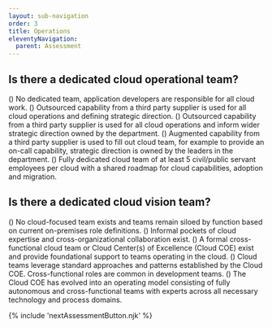 ```yaml
---
layout: sub-navigation
order: 3
title: Operations
eleventyNavigation:
  parent: Assessment
---
```


## Is there a dedicated cloud operational team?
() No dedicated team, application developers are responsible for all cloud work.
() Outsourced capability from a third party supplier is used for all cloud operations and defining strategic direction.
() Outsourced capability from a third party supplier is used for all cloud operations and inform wider strategic direction owned by the department.
() Augmented capability from a third party supplier is used to fill out cloud team, for example to provide an on-call capability, strategic direction is owned by the leaders in the department.
() Fully dedicated cloud team of at least 5 civil/public servant employees per cloud with a shared roadmap for cloud capabilities, adoption and migration.

## Is there a dedicated cloud vision team?
() No cloud-focused team exists and teams remain siloed by function based on current on-premises role definitions.
() Informal pockets of cloud expertise and cross-organizational collaboration exist.
() A formal cross-functional cloud team or Cloud Center(s) of Excellence (Cloud COE) exist and provide foundational support to teams operating in the cloud.
() Cloud teams leverage standard approaches and patterns established by the Cloud COE. Cross-functional roles are common in development teams.
() The Cloud COE has evolved into an operating model consisting of fully autonomous and cross-functional teams with experts across all necessary technology and process domains.


{% include 'nextAssessmentButton.njk' %}
